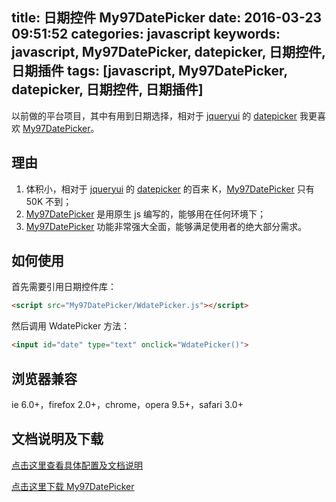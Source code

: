 title: 日期控件 My97DatePicker
date: 2016-03-23 09:51:52
categories: javascript
keywords: javascript, My97DatePicker, datepicker, 日期控件, 日期插件
tags: [javascript, My97DatePicker, datepicker, 日期控件, 日期插件]
---

以前做的平台项目，其中有用到日期选择，相对于 [jqueryui](http://jqueryui.com/) 的 [datepicker](http://jqueryui.com/datepicker/) 我更喜欢 [My97DatePicker](http://www.my97.net/dp/demo/index.htm)。
<!--more-->

## 理由 ##

1. 体积小，相对于 [jqueryui](http://jqueryui.com/) 的 [datepicker](http://jqueryui.com/datepicker/) 的百来 K，[My97DatePicker](http://www.my97.net/dp/demo/index.htm) 只有 50K 不到；
2. [My97DatePicker](http://www.my97.net/dp/demo/index.htm) 是用原生 js 编写的，能够用在任何环境下；
3. [My97DatePicker](http://www.my97.net/dp/demo/index.htm) 功能非常强大全面，能够满足使用者的绝大部分需求。

## 如何使用 ##

首先需要引用日期控件库：

``` html
<script src="My97DatePicker/WdatePicker.js"></script>
```

然后调用 WdatePicker 方法：

``` html
<input id="date" type="text" onclick="WdatePicker()">
```

## 浏览器兼容 ##

ie 6.0+，firefox 2.0+，chrome，opera 9.5+，safari 3.0+

## 文档说明及下载 ##

[点击这里查看具体配置及文档说明](http://www.my97.net/dp/demo/index.htm)

[点击这里下载 My97DatePicker](http://www.my97.net/dp/down.asp)